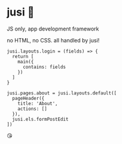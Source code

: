 # jusi 🦩

JS only, app development framework

no HTML, no CSS. all handled by jusi!

```
jusi.layouts.login = (fields) => {
  return [
    main({
      contains: fields
    })
  ]
}
```

```
jusi.pages.about = jusi.layouts.default([
  pageHeader({
    title: 'About',
    actions: []
  }),
  jusi.els.formPostEdit
])
```

😘
